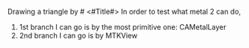 Drawing a triangle by #  <#Title#>
In order to test what metal 2 can do, 

1. 1st branch I can go is by the most primitive one: CAMetalLayer
2. 2nd branch I can go is by MTKView
